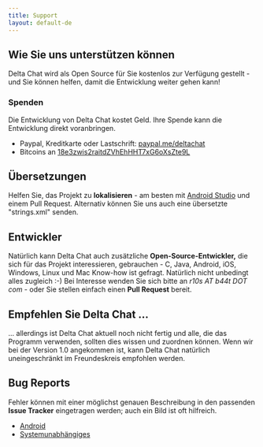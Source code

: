```yaml
---
title: Support
layout: default-de
---
```


## Wie Sie uns unterstützen können

Delta Chat wird als Open Source für Sie kostenlos zur Verfügung gestellt - und Sie können helfen, damit die Entwicklung weiter gehen kann!


### Spenden

Die Entwicklung von Delta Chat kostet Geld. Ihre Spende kann die Entwicklung direkt voranbringen.

- Paypal, Kreditkarte oder Lastschrift: [paypal.me/deltachat](https://paypal.me/deltachat/10)
- Bitcoins an [18e3zwis2raitdZVhEhHHT7xG6oXsZte9L](bitcoin:18e3zwis2raitdZVhEhHHT7xG6oXsZte9L)


## Übersetzungen

Helfen Sie, das Projekt zu **lokalisieren** - am besten mit [Android Studio](https://developer.android.com/studio/write/translations-editor.html) und einem Pull Request. Alternativ können Sie uns auch eine übersetzte "strings.xml" senden.


## Entwickler

Natürlich kann Delta Chat auch zusätzliche **Open-Source-Entwickler,** die sich für das Projekt interessieren, gebrauchen - C, Java, Android, iOS, Windows, Linux und Mac Know-how ist gefragt. Natürlich nicht unbedingt alles zugleich :-) Bei Interesse wenden Sie sich bitte an _r10s AT b44t DOT com_ - oder Sie stellen einfach einen **Pull Request** bereit.


## Empfehlen Sie Delta Chat ...

... allerdings ist Delta Chat aktuell noch nicht fertig und alle, die das Programm verwenden, sollten dies wissen und zuordnen können. Wenn wir bei der Version 1.0 angekommen ist, kann Delta Chat natürlich uneingeschränkt im Freundeskreis empfohlen werden.


## Bug Reports

Fehler können mit einer möglichst genauen Beschreibung in den passenden **Issue Tracker** eingetragen werden; auch ein Bild ist oft hilfreich.

- [Android](https://github.com/r10s/messenger-android/issues) 
- [Systemunabhängiges](https://github.com/r10s/messenger-backend/issues)

